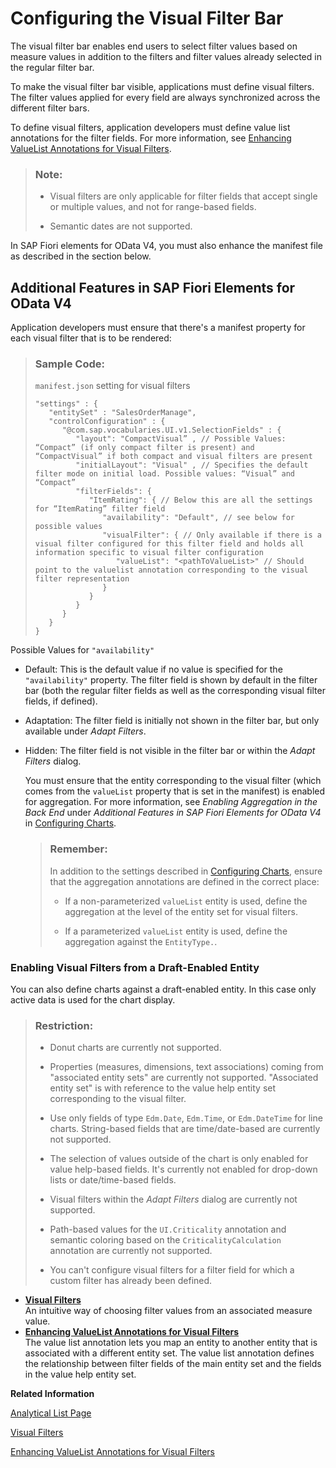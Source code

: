 <!-- loio33f3d807c10b47d9a8141692d2619dc2 -->

# Configuring the Visual Filter Bar

The visual filter bar enables end users to select filter values based on measure values in addition to the filters and filter values already selected in the regular filter bar.



To make the visual filter bar visible, applications must define visual filters. The filter values applied for every field are always synchronized across the different filter bars.

To define visual filters, application developers must define value list annotations for the filter fields. For more information, see [Enhancing ValueList Annotations for Visual Filters](enhancing-valuelist-annotations-for-visual-filters-16d43eb.md).

> ### Note:  
> -   Visual filters are only applicable for filter fields that accept single or multiple values, and not for range-based fields.
> 
> -   Semantic dates are not supported.

In SAP Fiori elements for OData V4, you must also enhance the manifest file as described in the section below.



<a name="loio33f3d807c10b47d9a8141692d2619dc2__section_my4_mgz_jqb"/>

## Additional Features in SAP Fiori Elements for OData V4

Application developers must ensure that there's a manifest property for each visual filter that is to be rendered:

> ### Sample Code:  
> `manifest.json` setting for visual filters
> 
> ```
> "settings" : {  
>    "entitySet" : "SalesOrderManage",
>    "controlConfiguration" : {
>       "@com.sap.vocabularies.UI.v1.SelectionFields" : {
>          "layout": "CompactVisual” , // Possible Values: “Compact” (if only compact filter is present) and “CompactVisual” if both compact and visual filters are present
>          "initialLayout": "Visual" , // Specifies the default filter mode on initial load. Possible values: “Visual” and “Compact”
>          "filterFields": {
>             "ItemRating": { // Below this are all the settings for “ItemRating” filter field
>                "availability": "Default", // see below for possible values
>                "visualFilter": { // Only available if there is a visual filter configured for this filter field and holds all information specific to visual filter configuration
>                   "valueList": "<pathToValueList>" // Should point to the valuelist annotation corresponding to the visual filter representation
>                }
>             }
>          }
>       }
>    }
> }
> ```

Possible Values for `"availability"`

-   Default: This is the default value if no value is specified for the `"availability"` property. The filter field is shown by default in the filter bar \(both the regular filter fields as well as the corresponding visual filter fields, if defined\).

-   Adaptation: The filter field is initially not shown in the filter bar, but only available under *Adapt Filters*.

-   Hidden: The filter field is not visible in the filter bar or within the *Adapt Filters* dialog.

    You must ensure that the entity corresponding to the visual filter \(which comes from the `valueList` property that is set in the manifest\) is enabled for aggregation. For more information, see *Enabling Aggregation in the Back End* under *Additional Features in SAP Fiori Elements for OData V4* in [Configuring Charts](configuring-charts-653ed0f.md).

    > ### Remember:  
    > In addition to the settings described in [Configuring Charts](configuring-charts-653ed0f.md), ensure that the aggregation annotations are defined in the correct place:
    > 
    > -   If a non-parameterized `valueList` entity is used, define the aggregation at the level of the entity set for visual filters.
    > 
    > -   If a parameterized `valueList` entity is used, define the aggregation against the `EntityType.`.




### Enabling Visual Filters from a Draft-Enabled Entity

You can also define charts against a draft-enabled entity. In this case only active data is used for the chart display.

> ### Restriction:  
> -   Donut charts are currently not supported.
> 
> -   Properties \(measures, dimensions, text associations\) coming from "associated entity sets" are currently not supported. "Associated entity set" is with reference to the value help entity set corresponding to the visual filter.
> 
> -   Use only fields of type `Edm.Date`, `Edm.Time`, or `Edm.DateTime` for line charts. String-based fields that are time/date-based are currently not supported.
> 
> -   The selection of values outside of the chart is only enabled for value help-based fields. It's currently not enabled for drop-down lists or date/time-based fields.
> 
> -   Visual filters within the *Adapt Filters* dialog are currently not supported.
> 
> -   Path-based values for the `UI.Criticality` annotation and semantic coloring based on the `CriticalityCalculation` annotation are currently not supported.
> 
> -   You can't configure visual filters for a filter field for which a custom filter has already been defined.

-   **[Visual Filters](visual-filters-1714720.md "An intuitive way of choosing filter values from an associated measure value.")**  
An intuitive way of choosing filter values from an associated measure value.
-   **[Enhancing ValueList Annotations for Visual Filters](enhancing-valuelist-annotations-for-visual-filters-16d43eb.md "The value list annotation lets you map an entity to another entity that is associated with a different entity set. The value list
		annotation defines the relationship between filter fields of the main entity set and the fields in the value help entity set.")**  
The value list annotation lets you map an entity to another entity that is associated with a different entity set. The value list annotation defines the relationship between filter fields of the main entity set and the fields in the value help entity set.

**Related Information**  


[Analytical List Page](analytical-list-page-3d33684.md "The analytical list page (ALP) offers a unique way to analyze data step by step from different perspectives, to investigate a root cause through drilldown, and to act on transactional content.")

[Visual Filters](visual-filters-1714720.md "An intuitive way of choosing filter values from an associated measure value.")

[Enhancing ValueList Annotations for Visual Filters](enhancing-valuelist-annotations-for-visual-filters-16d43eb.md "The value list annotation lets you map an entity to another entity that is associated with a different entity set. The value list annotation defines the relationship between filter fields of the main entity set and the fields in the value help entity set.")

